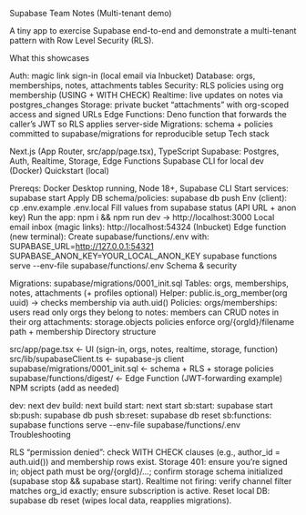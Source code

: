 Supabase Team Notes (Multi-tenant demo)

A tiny app to exercise Supabase end-to-end and demonstrate a multi-tenant pattern with Row Level Security (RLS).

What this showcases

Auth: magic link sign-in (local email via Inbucket)
Database: orgs, memberships, notes, attachments tables
Security: RLS policies using org membership (USING + WITH CHECK)
Realtime: live updates on notes via postgres_changes
Storage: private bucket “attachments” with org-scoped access and signed URLs
Edge Functions: Deno function that forwards the caller’s JWT so RLS applies server-side
Migrations: schema + policies committed to supabase/migrations for reproducible setup
Tech stack

Next.js (App Router, src/app/page.tsx), TypeScript
Supabase: Postgres, Auth, Realtime, Storage, Edge Functions
Supabase CLI for local dev (Docker)
Quickstart (local)

Prereqs: Docker Desktop running, Node 18+, Supabase CLI
Start services:
supabase start
Apply DB schema/policies:
supabase db push
Env (client):
cp .env.example .env.local
Fill values from supabase status (API URL + anon key)
Run the app:
npm i && npm run dev → http://localhost:3000
Local email inbox (magic links): http://localhost:54324 (Inbucket)
Edge function (new terminal):
Create supabase/functions/.env with:
SUPABASE_URL=http://127.0.0.1:54321
SUPABASE_ANON_KEY=YOUR_LOCAL_ANON_KEY
supabase functions serve --env-file supabase/functions/.env
Schema & security

Migrations: supabase/migrations/0001_init.sql
Tables: orgs, memberships, notes, attachments (+ profiles optional)
Helper: public.is_org_member(org uuid) → checks membership via auth.uid()
Policies:
orgs/memberships: users read only orgs they belong to
notes: members can CRUD notes in their org
attachments: storage.objects policies enforce org/{orgId}/filename path + membership
Directory structure

src/app/page.tsx ← UI (sign-in, orgs, notes, realtime, storage, function)
src/lib/supabaseClient.ts ← supabase-js client
supabase/migrations/0001_init.sql ← schema + RLS + storage policies
supabase/functions/digest/ ← Edge Function (JWT-forwarding example)
NPM scripts (add as needed)

dev: next dev
build: next build
start: next start
sb:start: supabase start
sb:push: supabase db push
sb:reset: supabase db reset
sb:functions: supabase functions serve --env-file supabase/functions/.env
Troubleshooting

RLS “permission denied”: check WITH CHECK clauses (e.g., author_id = auth.uid()) and membership rows exist.
Storage 401: ensure you’re signed in; object path must be org/{orgId}/...; confirm storage schema initialized (supabase stop && supabase start).
Realtime not firing: verify channel filter matches org_id exactly; ensure subscription is active.
Reset local DB: supabase db reset (wipes local data, reapplies migrations).
